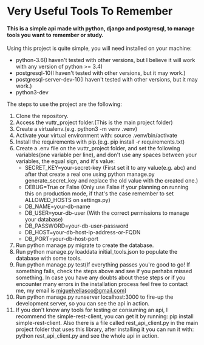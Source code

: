 <h1>Very Useful Tools To Remember</h1>

<h4>This is a simple api made with python, django and postgresql, to manage tools you want to remember or study.</h4>

Using this project is quite simple, you will need installed on your machine:
  - python-3.6(I haven't tested with other versions, but I believe it will work with any version of python >= 3.4)
  - postgresql-10(I haven't tested with other versions, but it may work.)
  - postgresql-server-dev-10(I haven't tested with other versions, but it may work.)
  - python3-dev

The steps to use the project are the following:

1) Clone the repository.
2) Access the vuttr_project folder.(This is the main project folder)
3) Create a virtualenv.(e.g. python3 -m venv .venv)
4) Activate your virtual environment with: source .venv/bin/activate
5) Install the requirements with pip.(e.g. pip install -r requirements.txt)
6) Create a .env file on the vuttr_project folder, and set the following variables(one variable per line), and don't use any spaces between your variables, the equal sign, and it's value:
    - SECRET_KEY=your-secret-key (First set it to any value(e.g. abc) and after that create a real one using python manage.py generate_secret_key and replace the old value with the created one.)
    - DEBUG=True or False (Only use False if your planning on running this on production mode, if that's the case remember to set ALLOWED_HOSTS on settings.py)
    - DB_NAME=your-db-name
    - DB_USER=your-db-user (With the correct permissions to manage your database)
    - DB_PASSWORD=your-db-user-password
    - DB_HOST=your-db-host-ip-address-or-FQDN
    - DB_PORT=your-db-host-port
7) Run python manage.py migrate to create the database.
8) Run python manage.py loaddata initial_tools.json to populate the database with some tools.
9) Run python manage.py test(If everything passes you're good to go! If something fails, check the steps above and see if you perhabs missed something. In case you have any doubts about these steps or if you encounter many errors in the installation process feel free to contact me, my email is miguelvellasco@gmail.com)
10) Run python manage.py runserver localhost:3000 to fire-up the development server, so you can see the api in action.
11) If you don't know any tools for testing or consuming an api, I recommend the simple-rest-client, you can get it by running: pip install simple-rest-client. Also there is a file called rest_api_client.py in the main project folder that uses this library, after installing it you can run it with: python rest_api_client.py and see the whole api in action.
